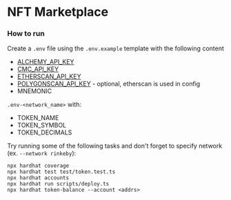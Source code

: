 # NFT Marketplace


### How to run

Create a `.env` file using the `.env.example` template with the following content
- [ALCHEMY_API_KEY](https://www.alchemy.com/)
- [CMC_API_KEY](https://coinmarketcap.com/api/)
- [ETHERSCAN_API_KEY](https://etherscan.io/apis)
- [POLYGONSCAN_API_KEY](https://polygonscan.com/apis) - optional, etherscan is used in config
- MNEMONIC

`.env-<network_name>` with:
- TOKEN_NAME
- TOKEN_SYMBOL
- TOKEN_DECIMALS

Try running some of the following tasks and don't forget to specify network (ex. `--network rinkeby`):

```shell
npx hardhat coverage
npx hardhat test test/token.test.ts
npx hardhat accounts
npx hardhat run scripts/deploy.ts
npx hardhat token-balance --account <addrs>
```